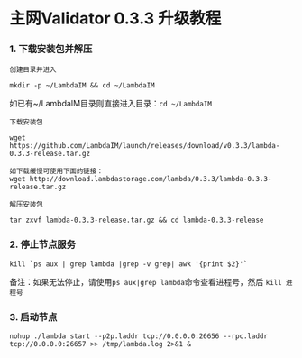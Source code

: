 # 主网Validator 0.3.3 升级教程

### 1. 下载安装包并解压
`创建目录并进入`
```
mkdir -p ~/LambdaIM && cd ~/LambdaIM  
```
如已有~/LambdaIM目录则直接进入目录：`cd ~/LambdaIM` 

`下载安装包`
```
wget https://github.com/LambdaIM/launch/releases/download/v0.3.3/lambda-0.3.3-release.tar.gz

如下载缓慢可使用下面的链接：
wget http://download.lambdastorage.com/lambda/0.3.3/lambda-0.3.3-release.tar.gz
```

`解压安装包`
```
tar zxvf lambda-0.3.3-release.tar.gz && cd lambda-0.3.3-release
```
### 2. 停止节点服务

```
kill `ps aux | grep lambda |grep -v grep| awk '{print $2}'`
```
备注：如果无法停止，请使用`ps aux|grep lambda`命令查看进程号，然后 `kill 进程号`

### 3. 启动节点  
```
nohup ./lambda start --p2p.laddr tcp://0.0.0.0:26656 --rpc.laddr tcp://0.0.0.0:26657 >> /tmp/lambda.log 2>&1 &
```
